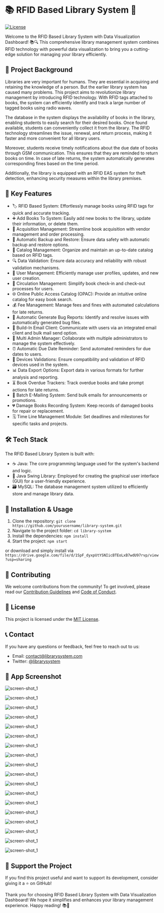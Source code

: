 # 📚 RFID Based Library System 🚀

[![License](https://img.shields.io/badge/license-MIT-blue.svg)](LICENSE)

Welcome to the RFID Based Library System with Data Visualization Dashboard! 📚🔍 This comprehensive library management system combines RFID technology with powerful data visualization to bring you a cutting-edge solution for managing your library efficiently.

## 📖 Project Background
Libraries are very important for humans. They are essential in acquiring and retaining the knowledge of a person. But the earlier library system has caused many problems. This project aims to revolutionize library management by introducing RFID technology. With RFID tags attached to books, the system can efficiently identify and track a large number of tagged books using radio waves.

The database in the system displays the availability of books in the library, enabling students to easily search for their desired books. Once found available, students can conveniently collect it from the library. The RFID technology streamlines the issue, renewal, and return process, making it faster and more convenient for all library users.

Moreover, students receive timely notifications about the due date of books through GSM communication. This ensures that they are reminded to return books on time. In case of late returns, the system automatically generates corresponding fines based on the time period.

Additionally, the library is equipped with an RFID EAS system for theft detection, enhancing security measures within the library premises.

## 🌟 Key Features

- 🏷️ RFID Based System: Effortlessly manage books using RFID tags for quick and accurate tracking.
- ➕ Add Books To System: Easily add new books to the library, update their information, or delete them.
- 📂 Acquisition Management: Streamline book acquisition with vendor management and order processing.
- 🔄 Automatic Backup and Restore: Ensure data safety with automatic backup and restore options.
- 📖 Catalog Management: Organize and maintain an up-to-date catalog based on RFID tags.
- 🔍 Data Validation: Ensure data accuracy and reliability with robust validation mechanisms.
- 👥 User Management: Efficiently manage user profiles, updates, and new user creation.
- 🔄 Circulation Management: Simplify book check-in and check-out processes for users.
- 🌐 Online Public Access Catalog (OPAC): Provide an intuitive online catalog for easy book search.
- 💰 Fee Management: Manage fees and fines with automated calculations for late returns.
- 🐞 Automatic Generate Bug Reports: Identify and resolve issues with automatically generated bug files.
- 📧 Build-In Email Client: Communicate with users via an integrated email client and bulk mail send option.
- 👥 Multi Admin Manager: Collaborate with multiple administrators to manage the system effectively.
- ⏰ Automatic Due Date Reminder: Send automated reminders for due dates to users.
- 📱 Devices Validations: Ensure compatibility and validation of RFID devices used in the system.
- 📊 Data Export Options: Export data in various formats for further analysis and reporting.
- ⏳ Book Overdue Trackers: Track overdue books and take prompt actions for late returns.
- 📧 Batch E-Mailing System: Send bulk emails for announcements or promotions.
- 💔 Damage Books Recording System: Keep records of damaged books for repair or replacement.
- 🗓️ Time Line Management Module: Set deadlines and milestones for specific tasks and projects.

## 🛠️ Tech Stack

The RFID Based Library System is built with:

- ☕ Java: The core programming language used for the system's backend and logic.
- 🎨 Java Swing Library: Employed for creating the graphical user interface (GUI) for a user-friendly experience.
- 🗃️ MySQL: The database management system utilized to efficiently store and manage library data.

## 📝 Installation & Usage

1. Clone the repository: `git clone https://github.com/yourusername/library-system.git`
2. Navigate to the project folder: `cd library-system`
3. Install the dependencies: `npm install`
4. Start the project: `npm start`

or download and simply install via `https://drive.google.com/file/d/1SpF_dyxpUtYSNIicBTEoLxB7wdU97rvp/view?usp=sharing`

## 🤝 Contributing

We welcome contributions from the community! To get involved, please read our [Contribution Guidelines](CONTRIBUTING.md) and [Code of Conduct](CODE_OF_CONDUCT.md).

## 📜 License

This project is licensed under the [MIT License](LICENSE).

## 📞 Contact

If you have any questions or feedback, feel free to reach out to us:

- Email: contact@librarysystem.com
- Twitter: [@librarysystem](https://twitter.com/librarysystem)

## 📸 App Screenshot

![screen-shot_1](https://github.com/Deshan555/RFID-Based-Library-Automation-System/blob/master/Screenshots/Screenshot_1.png)

![screen-shot_1](https://github.com/Deshan555/RFID-Based-Library-Automation-System/blob/master/Screenshots/Screenshot_2.png)

![screen-shot_1](https://github.com/Deshan555/RFID-Based-Library-Automation-System/blob/master/Screenshots/Screenshot_3.png)

![screen-shot_1](https://github.com/Deshan555/RFID-Based-Library-Automation-System/blob/master/Screenshots/Screenshot_4.png)

![screen-shot_1](https://github.com/Deshan555/RFID-Based-Library-Automation-System/blob/master/Screenshots/Screenshot_5.png)

![screen-shot_1](https://github.com/Deshan555/RFID-Based-Library-Automation-System/blob/master/Screenshots/Screenshot_6.png)

![screen-shot_1](https://github.com/Deshan555/RFID-Based-Library-Automation-System/blob/master/Screenshots/Screenshot_7.png)

![screen-shot_1](https://github.com/Deshan555/RFID-Based-Library-Automation-System/blob/master/Screenshots/Screenshot_8.png)

![screen-shot_1](https://github.com/Deshan555/RFID-Based-Library-Automation-System/blob/master/Screenshots/Screenshot_9.png)

![screen-shot_1](https://github.com/Deshan555/RFID-Based-Library-Automation-System/blob/master/Screenshots/Screenshot_10.png)

![screen-shot_1](https://github.com/Deshan555/RFID-Based-Library-Automation-System/blob/master/Screenshots/Screenshot_11.png)

![screen-shot_1](https://github.com/Deshan555/RFID-Based-Library-Automation-System/blob/master/Screenshots/Screenshot_12.png)

![screen-shot_1](https://github.com/Deshan555/RFID-Based-Library-Automation-System/blob/master/Screenshots/Screenshot_13.png)

![screen-shot_1](https://github.com/Deshan555/RFID-Based-Library-Automation-System/blob/master/Screenshots/Screenshot_14.png)

![screen-shot_1](https://github.com/Deshan555/RFID-Based-Library-Automation-System/blob/master/Screenshots/Screenshot_15.png)

![screen-shot_1](https://github.com/Deshan555/RFID-Based-Library-Automation-System/blob/master/Screenshots/Screenshot_16.png)

![screen-shot_1](https://github.com/Deshan555/RFID-Based-Library-Automation-System/blob/master/Screenshots/Screenshot_17.png)

![screen-shot_1](https://github.com/Deshan555/RFID-Based-Library-Automation-System/blob/master/Screenshots/Screenshot_22.png)

## 🌟 Support the Project

If you find this project useful and want to support its development, consider giving it a ⭐️ on GitHub!

Thank you for choosing RFID Based Library System with Data Visualization Dashboard! We hope it simplifies and enhances your library management experience. Happy reading! 📚🔖
